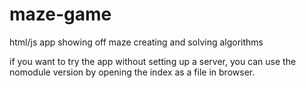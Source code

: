 # maze-game
html/js app showing off maze creating and solving algorithms


if you want to try the app without setting up a server, you can use the nomodule version by opening the index as a file in browser.
